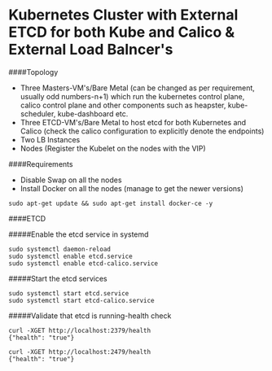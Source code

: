 # Kubernetes Cluster with External ETCD for both Kube and Calico & External Load Balncer's

####Topology
* Three Masters-VM's/Bare Metal (can be changed as per requirement, usually odd numbers-n+1) which run the kubernetes control plane, calico control plane and other components such as heapster, kube-scheduler, kube-dashboard etc.
* Three ETCD-VM's/Bare Metal to host etcd for both Kubernetes and Calico (check the calico configuration to explicitly denote the endpoints)
* Two LB Instances
* Nodes (Register the Kubelet on the nodes with the VIP)

####Requirements
* Disable Swap on all the nodes
* Install Docker on all the nodes (manage to get the newer versions)
```
sudo apt-get update && sudo apt-get install docker-ce -y
```
####ETCD

#####Enable the etcd service in systemd
```
sudo systemctl daemon-reload
sudo systemctl enable etcd.service
sudo systemctl enable etcd-calico.service
```
#####Start the etcd services
```
sudo systemctl start etcd.service
sudo systemctl start etcd-calico.service
```
#####Validate that etcd is running-health check
```
curl -XGET http://localhost:2379/health
{"health": "true"}
 
curl -XGET http://localhost:2479/health
{"health": "true"}
```
